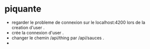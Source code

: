 # piquante

- regarder le probleme de connexion sur le localhost:4200 lors de la creation d'user .
- crée la connexion d'user .
- changer le chemin /api/thing par /api/sauces . 
- 
